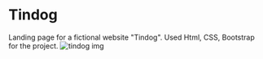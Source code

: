 # Tindog
Landing page for a fictional website "Tindog". Used Html, CSS, Bootstrap for the project.
![tindog img](https://user-images.githubusercontent.com/88731279/182023267-9716fd34-f7a1-4b79-81e3-1a7e5590b366.png)
